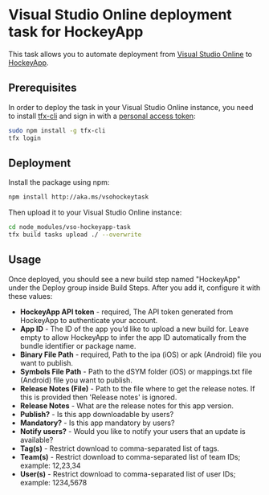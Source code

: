 # Visual Studio Online deployment task for HockeyApp

This task allows you to automate deployment from [Visual Studio Online](https://www.visualstudio.com/products/what-is-visual-studio-online-vs) to [HockeyApp](http://hockeyapp.net).

## Prerequisites

In order to deploy the task in your Visual Studio Online instance, you need to install [tfx-cli](https://github.com/Microsoft/tfs-cli) and sign in with a [personal access token](http://roadtoalm.com/2015/07/22/using-personal-access-tokens-to-access-visual-studio-online/):

```bash
sudo npm install -g tfx-cli
tfx login
```

## Deployment

Install the package using npm: 

```bash
npm install http://aka.ms/vsohockeytask
```

Then upload it to your Visual Studio Online instance:

```bash
cd node_modules/vso-hockeyapp-task
tfx build tasks upload ./ --overwrite
```

## Usage

Once deployed, you should see a new build step named "HockeyApp" under the Deploy group inside Build Steps. After you add it, configure it with these values:

* <b>HockeyApp API token</b> - required, The API token generated from HockeyApp to authenticate your account.
* <b>App ID</b> - The ID of the app you’d like to upload a new build for. Leave empty to allow HockeyApp to infer the app ID automatically from the bundle identifier or package name.
* <b>Binary File Path</b> - required, Path to the ipa (iOS) or apk (Android) file you want to publish.
* <b>Symbols File Path</b> - Path to the dSYM folder (iOS) or mappings.txt file (Android) file you want to publish.
* <b>Release Notes (File)</b> - Path to the file where to get the release notes. If this is provided then 'Release notes' is ignored.
* <b>Release Notes</b> - What are the release notes for this app version.
* <b>Publish?</b> - Is this app downloadable by users?
* <b>Mandatory?</b> - Is this app mandatory by users?
* <b>Notify users?</b> - Would you like to notify your users that an update is available?
* <b>Tag(s)</b> - Restrict download to comma-separated list of tags.
* <b>Team(s)</b> - Restrict download to comma-separated list of team IDs; example: 12,23,34
* <b>User(s)</b> - Restrict download to comma-separated list of user IDs; example: 1234,5678
